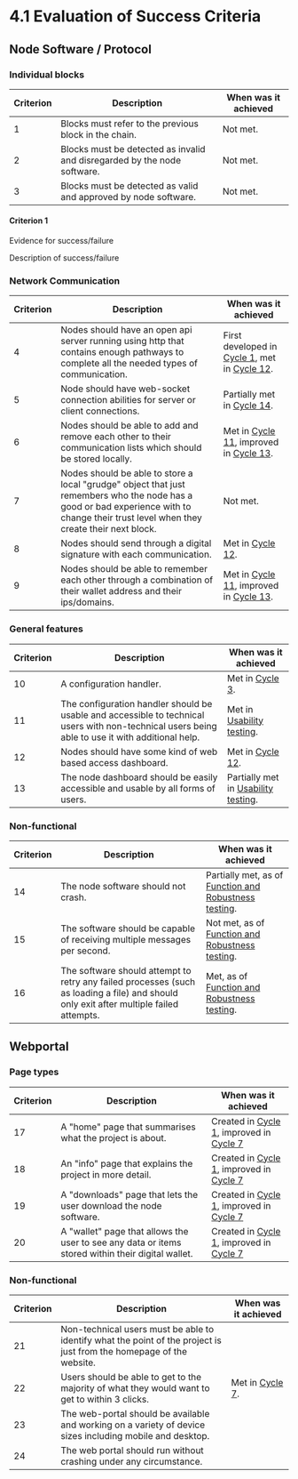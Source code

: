 # 4.1 Evaluation of Success Criteria

## Node Software / Protocol

### Individual blocks

| Criterion | Description                                                              | When was it achieved |
| --------- | ------------------------------------------------------------------------ | -------------------- |
| 1         | Blocks must refer to the previous block in the chain.                    | Not met.             |
| 2         | Blocks must be detected as invalid and disregarded by the node software. | Not met.             |
| 3         | Blocks must be detected as valid and approved by node software.          | Not met.             |

#### Criterion 1

Evidence for success/failure

Description of success/failure

### Network Communication

| Criterion | Description                                                                                                                                                                             | When was it achieved                                                                                                                                                           |
| --------- | --------------------------------------------------------------------------------------------------------------------------------------------------------------------------------------- | ------------------------------------------------------------------------------------------------------------------------------------------------------------------------------ |
| 4         | Nodes should have an open api server running using http that contains enough pathways to complete all the needed types of communication.                                                | First developed in [Cycle 1](../2-design-and-development/2.2.1-cycle-1-the-framework.md), met in [Cycle 12](../2-design-and-development/2.2.x-cycle-template.md).              |
| 5         | Node should have web-socket connection abilities for server or client connections.                                                                                                      | Partially met in [Cycle 14](../2-design-and-development/needs-code-2.2.11-cycle-11-expanding-node-networks-through-neighbours.md).                                             |
| 6         | Nodes should be able to add and remove each other to their communication lists which should be stored locally.                                                                          | Met in [Cycle 11](../2-design-and-development/needs-code-2.2.10-cycle-10-remembering-nodes.md), improved in [Cycle 13](../2-design-and-development/2.2.x-cycle-template-1.md). |
| 7         | Nodes should be able to store a local "grudge" object that just remembers who the node has a good or bad experience with to change their trust level when they create their next block. | Not met.                                                                                                                                                                       |
| 8         | Nodes should send through a digital signature with each communication.                                                                                                                  | Met in [Cycle 12](../2-design-and-development/2.2.x-cycle-template.md).                                                                                                        |
| 9         | Nodes should be able to remember each other through a combination of their wallet address and their ips/domains.                                                                        | Met in [Cycle 11](../2-design-and-development/needs-code-2.2.10-cycle-10-remembering-nodes.md), improved in [Cycle 13](../2-design-and-development/2.2.x-cycle-template-1.md). |

### General features

| Criterion | Description                                                                                                                                      | When was it achieved                                                                      |
| --------- | ------------------------------------------------------------------------------------------------------------------------------------------------ | ----------------------------------------------------------------------------------------- |
| 10        | A configuration handler.                                                                                                                         | Met in [Cycle 3](../2-design-and-development/2.2.3-cycle-3-configuration-handler.md).     |
| 11        | The configuration handler should be usable and accessible to technical users with non-technical users being able to use it with additional help. | Met in [Usability testing](../3-testing/3.2-usability-testing.md#criterion-11).           |
| 12        | Nodes should have some kind of web based access dashboard.                                                                                       | Met in [Cycle 12](../2-design-and-development/2.2.x-cycle-template.md).                   |
| 13        | The node dashboard should be easily accessible and usable by all forms of users.                                                                 | Partially met in [Usability testing](../3-testing/3.2-usability-testing.md#criterion-13). |

### Non-functional

| Criterion | Description                                                                                                                             | When was it achieved                                                                                 |
| --------- | --------------------------------------------------------------------------------------------------------------------------------------- | ---------------------------------------------------------------------------------------------------- |
| 14        | The node software should not crash.                                                                                                     | Partially met, as of [Function and Robustness testing](../3-testing/3.1-robustness.md#criterion-14). |
| 15        | The software should be capable of receiving multiple messages per second.                                                               | Not met, as of [Function and Robustness testing](../3-testing/3.1-robustness.md#criterion-15).       |
| 16        | The software should attempt to retry any failed processes (such as loading a file) and should only exit after multiple failed attempts. | Met, as of [Function and Robustness testing](../3-testing/3.1-robustness.md#criterion-16).           |

## Webportal

### Page types

| Criterion | Description                                                                                       | When was it achieved                                                                                                                                                                    |
| --------- | ------------------------------------------------------------------------------------------------- | --------------------------------------------------------------------------------------------------------------------------------------------------------------------------------------- |
| 17        | A "home" page that summarises what the project is about.                                          | Created in [Cycle 1](../2-design-and-development/2.2.1-cycle-1-the-framework.md), improved in [Cycle 7](../2-design-and-development/2.2.6-cycle-6-improved-webportal-mobile-support.md) |
| 18        | An "info" page that explains the project in more detail.                                          | Created in [Cycle 1](../2-design-and-development/2.2.1-cycle-1-the-framework.md), improved in [Cycle 7](../2-design-and-development/2.2.6-cycle-6-improved-webportal-mobile-support.md) |
| 19        | A "downloads" page that lets the user download the node software.                                 | Created in [Cycle 1](../2-design-and-development/2.2.1-cycle-1-the-framework.md), improved in [Cycle 7](../2-design-and-development/2.2.6-cycle-6-improved-webportal-mobile-support.md) |
| 20        | A "wallet" page that allows the user to see any data or items stored within their digital wallet. | Created in [Cycle 1](../2-design-and-development/2.2.1-cycle-1-the-framework.md), improved in [Cycle 7](../2-design-and-development/2.2.6-cycle-6-improved-webportal-mobile-support.md) |

### Non-functional

| Criterion | Description                                                                                                          | When was it achieved                                                                              |
| --------- | -------------------------------------------------------------------------------------------------------------------- | ------------------------------------------------------------------------------------------------- |
| 21        | Non-technical users must be able to identify what the point of the project is just from the homepage of the website. |                                                                                                   |
| 22        | Users should be able to get to the majority of what they would want to get to within 3 clicks.                       | Met in [Cycle 7](../2-design-and-development/2.2.6-cycle-6-improved-webportal-mobile-support.md). |
| 23        | The web-portal should be available and working on a variety of device sizes including mobile and desktop.            |                                                                                                   |
| 24        | The web portal should run without crashing under any circumstance.                                                   |                                                                                                   |
